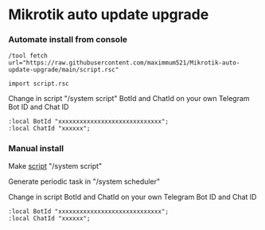 # Mikrotik auto update upgrade

### Automate install from console 

```
/tool fetch url="https://raw.githubusercontent.com/maximmum521/Mikrotik-auto-update-upgrade/main/script.rsc"
```
```
import script.rsc
```

Change in script "/system script" BotId and ChatId on your own Telegram Bot ID and Chat ID 

    :local BotId "xxxxxxxxxxxxxxxxxxxxxxxxxxxxx"; 
    :local ChatId "xxxxxx";
    
### Manual install

Make [script](https://raw.githubusercontent.com/maximmum521/Mikrotik-auto-update-upgrade/main/script) "/system script" 

Generate periodic task in "/system scheduler"

Change in script BotId and ChatId on your own Telegram Bot ID and Chat ID 

    :local BotId "xxxxxxxxxxxxxxxxxxxxxxxxxxxxx"; 
    :local ChatId "xxxxxx";
